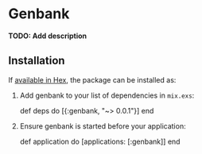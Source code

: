 # Genbank

**TODO: Add description**

## Installation

If [available in Hex](https://hex.pm/docs/publish), the package can be installed as:

  1. Add genbank to your list of dependencies in `mix.exs`:

        def deps do
          [{:genbank, "~> 0.0.1"}]
        end

  2. Ensure genbank is started before your application:

        def application do
          [applications: [:genbank]]
        end
